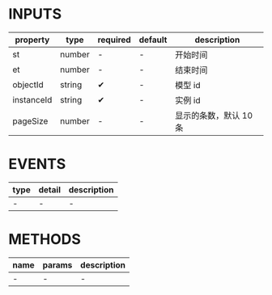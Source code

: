 [//]: # "business-bricks/monitor-alert/instance-alert-event-list.ts"

# INPUTS

| property   | type   | required | default | description            |
| ---------- | ------ | -------- | ------- | ---------------------- |
| st         | number | -        | -       | 开始时间               |
| et         | number | -        | -       | 结束时间               |
| objectId   | string | ✔        | -       | 模型 id                |
| instanceId | string | ✔        | -       | 实例 id                |
| pageSize   | number | -        | -       | 显示的条数，默认 10 条 |

# EVENTS

| type | detail | description |
| ---- | ------ | ----------- |
| -    | -      | -           |

# METHODS

| name | params | description |
| ---- | ------ | ----------- |
| -    | -      | -           |
